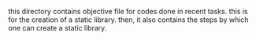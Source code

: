 this directory contains objective file for codes done in recent tasks. this is for the creation of a static library.
then, it also contains the steps by which one can create a static library.
